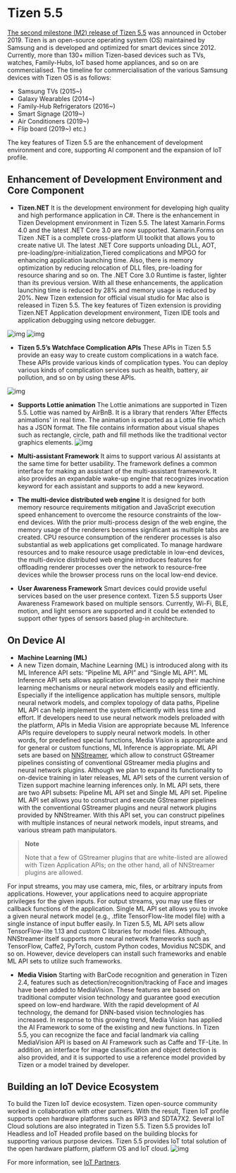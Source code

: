 # Tizen 5.5

[The second milestone (M2) release of Tizen 5.5](../../release-notes/tizen-5-5-m2.md) was announced in October 2019.
Tizen is an open-source operating system (OS) maintained by Samsung and is developed and optimized for smart devices since 2012.
Currently, more than 130+ million Tizen-based devices such as TVs, watches, Family-Hubs, IoT based home appliances, and so on are commercialised.
The timeline for commercialisation of the various Samsung devices with Tizen OS is as follows:
- Samsung TVs (2015~)
- Galaxy Wearables (2014~)
- Family-Hub Refrigerators (2016~)
- Smart Signage (2019~)
- Air Conditioners (2019~)
- Flip board (2019~) etc.)

The key features of Tizen 5.5 are the enhancement of development environment and core, supporting AI component and the expansion of IoT profile.

## Enhancement of Development Environment and Core Component

- **Tizen.NET**
It is the development environment for developing high quality and high performance application in C#. There is the enhancement in Tizen Development environment in Tizen 5.5.
The latest Xamarin.Forms 4.0 and the latest .NET Core 3.0 are now supported. Xamarin.Forms on Tizen .NET is a complete cross-platform UI toolkit that allows you to create native UI. The latest .NET Core supports unloading DLL, AOT, pre-loading/pre-initialization,Tiered complications and MPGO for enhancing application launching time. Also, there is memory optimization by reducing relocation of DLL files, pre-loading for resource sharing and so on. The .NET Core 3.0 Runtime is faster, lighter than its previous version. With all these enhancements, the application launching time is reduced by 28% and memory usage is reduced by 20%.
 New Tizen extension for official visual studio for Mac also is released in Tizen 5.5. The key features of Tizen extension is providing Tizen.NET  Application development environment, Tizen IDE tools  and application debugging using netcore debugger.

![img](media/5.5_1_XamarinForms.png)
![img](media/5.5_2_VisualStudio.png)

- **Tizen 5.5’s Watchface Complication APIs**
These APIs in Tizen 5.5 provide an easy way to create custom complications in a watch face. These APIs provide various kinds of complication types. You can deploy various kinds of complication services such as health, battery, air pollution, and so on by using these APIs.

![img](media/5.5_3_Complication.png)

- **Supports Lottie animation**
The Lottie animations are supported in Tizen 5.5. Lottie was named by AirBnB. It is a library that renders 'After Effects animations' in real time. The animation is exported as a Lottie file which has a JSON format. The file contains information about visual shapes such as rectangle, circle, path and fill methods like the traditional vector graphics elements.
![img](media/5.5_3_Lottie.png)

- **Multi-assistant Framework**
It aims to support various AI assistants at the same time for better usability. The framework defines a common interface for making an assistant of the multi-assistant framework. It also provides an expandable wake-up engine that recognizes invocation keyword for each assistant and supports to add a new keyword.

- **The multi-device distributed web engine**
It is designed for both memory resource requirements mitigation and JavaScript execution speed enhancement to overcome the resource constraints of the low-end devices. With the prior multi-process design of the web engine, the memory usage of the renderers becomes significant as multiple tabs are created. CPU resource consumption of the renderer processes is also substantial as web applications get complicated.
To manage hardware resources and to make resource usage predictable in low-end devices, the multi-device distributed web engine introduces features for offloading renderer processes over the network to resource-free devices while the browser process runs on the local low-end device.

- **User Awareness Framework**
Smart devices could provide useful services based on the user presence context. Tizen 5.5 supports User Awareness Framework based on multiple sensors. Currently, Wi-Fi, BLE, motion, and light sensors are supported and it could be extended to support other types of sensors based plug-in architecture.

## On Device AI

- **Machine Learning (ML)**
- A new Tizen domain, Machine Learning (ML) is introduced along with its ML Inference API sets: “Pipeline ML API” and “Single ML API”. ML Inference API sets allows application developers to apply their machine learning mechanisms or neural network models easily and efficiently. Especially if the intelligence application has multiple sensors, multiple neural network models, and complex topology of data paths, Pipeline ML API can help implement the system efficiently with less time and effort. If developers need to use neural network models preloaded with the platform, APIs in Media Vision are appropriate because ML Inference APIs require developers to supply neural network models. In other words, for predefined special functions, Media Vision is appropriate and for general or custom functions, ML Inference is appropriate.
ML API sets are based on [NNStreamer](https://github.com/nnsuite/nnstreamer), which allow to construct GStreamer pipelines consisting of conventional GStreamer media plugins and neural network plugins. Although we plan to expand its functionality to on-device training in later releases, ML API sets of the current version of Tizen support machine learning inferences only. In ML API sets, there are two API subsets: Pipeline ML API set and Single ML API set.
Pipeline ML API set allows you to construct and execute GStreamer pipelines with the conventional GStreamer plugins and neural network plugins provided by NNStreamer. With this API set, you can construct pipelines with multiple instances of neural network models, input streams, and various stream path manipulators.

> **Note**
>
> Note that a few of GStreamer plugins that are white-listed are allowed with Tizen Application APIs; on the other hand, all of NNStreamer plugins are allowed.

For input streams, you may use camera, mic, files, or arbitrary inputs from applications. However, your applications need to acquire appropriate privileges for the given inputs. For output streams, you may use files or callback functions of the application.
Single ML API set allows you to invoke a given neural network model (e.g., .tflite TensorFlow-lite model file) with a single instance of input buffer easily.
In Tizen 5.5, ML API sets allow TensorFlow-lite 1.13 and custom C libraries for model files. Although, NNStreamer itself supports more neural network frameworks such as TensorFlow, Caffe2, PyTorch, custom Python codes, Movidius NCSDK, and so on. However, device developers can install such frameworks and enable ML API sets to utilize such frameworks.

- **Media Vision**
Starting with BarCode recognition and generation in Tizen 2.4, features such as detection/recognition/tracking of Face and images have been added to MediaVision. These features are based on traditional computer vision technology and guarantee good execution speed on low-end hardware. With the rapid development of AI technology, the demand for DNN-based vision technologies has increased. In response to this growing trend, Media Vision has applied the AI Framework to some of the existing and new functions.
In Tizen 5.5, you can recognize the face and facial landmark via calling MediaVision API is based on AI Framework such as Caffe and TF-Lite. In addition, an interface for image classification and object detection is also provided, and it is supported to use a reference model provided by Tizen or a model trained by developer.

## Building an IoT Device Ecosystem

To build the Tizen IoT device ecosystem. Tizen open-source community worked in collaboration with other partners. With the result, Tizen IoT profile supports open hardware platforms such as RPI3 and SDTA7X2.
Several IoT Cloud solutions are also integrated in Tizen 5.5. Tizen 5.5 provides IoT Headless and IoT Headed profile based on the building blocks for supporting various purpose devices.
Tizen 5.5 provides IoT total solution of the open hardware platform, platform OS and IoT cloud.
![img](media/5.5_4_IoT.png)

For more information, see [IoT Partners](https://docs.tizen.org/iot/iot-partners/).
